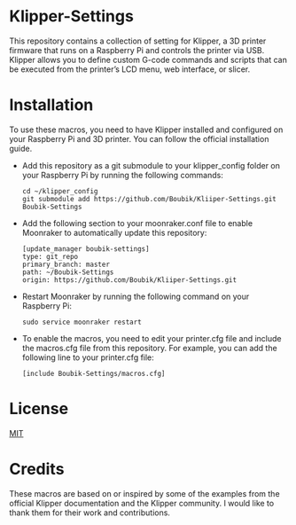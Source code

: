 # Klipper-Settings
This repository contains a collection of setting for Klipper, a 3D printer firmware that runs on a Raspberry Pi and controls the printer via USB. Klipper allows you to define custom G-code commands and scripts that can be executed from the printer’s LCD menu, web interface, or slicer.

# Installation
To use these macros, you need to have Klipper installed and configured on your Raspberry Pi and 3D printer. You can follow the official installation guide.
- Add this repository as a git submodule to your klipper_config folder on your Raspberry Pi by running the following commands:
  ```terminal
  cd ~/klipper_config
  git submodule add https://github.com/Boubik/Kliiper-Settings.git Boubik-Settings
  ```

- Add the following section to your moonraker.conf file to enable Moonraker to automatically update this repository:
  ```config
  [update_manager boubik-settings]
  type: git_repo
  primary_branch: master
  path: ~/Boubik-Settings
  origin: https://github.com/Boubik/Kliiper-Settings.git
  ```
- Restart Moonraker by running the following command on your Raspberry Pi:
  ```terminal
  sudo service moonraker restart
  ```
- To enable the macros, you need to edit your printer.cfg file and include the macros.cfg file from this repository. For example, you can add the following line to your printer.cfg file:
  ```config
  [include Boubik-Settings/macros.cfg]
  ```

# License
[MIT](LICENSE)

# Credits
These macros are based on or inspired by some of the examples from the official Klipper documentation and the Klipper community. I would like to thank them for their work and contributions.

